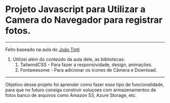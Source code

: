 # Projeto Javascript para Utilizar a Camera do Navegador para registrar fotos.

---

Feito baseado na aula do [João Tinti](https://www.youtube.com/watch?v=CBWkMNo6px8)<br>


1. Utilizei além do conteúdo da aula dele, as bibliotecas:
    1. TailwindCSS - Para fazer a responsividade, design, animações.
    2. Fontawesome - Para adicionar os ícones de Câmera e Download.

---

Objetivo desse projeto foi aprender como fazer esse tipo de funcionalidade, para que no futuro
consiga construir soluçoes com armazenamentos de fotos banco de arquivos como Amazon S3, Azure Storage, etc.